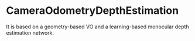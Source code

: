 # CameraOdometryDepthEstimation

It is based on
a geometry-based VO and a learning-based monocular depth
estimation network.
